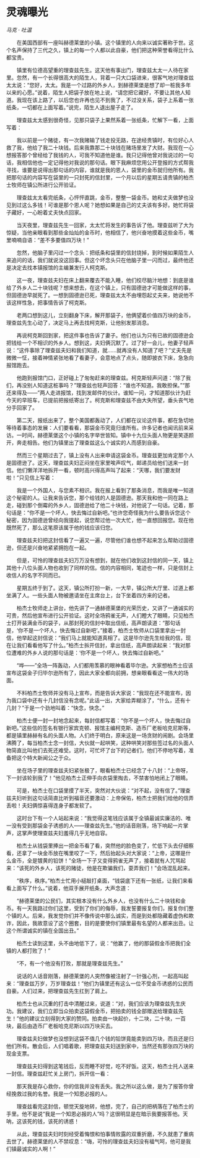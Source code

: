 # 灵魂曝光

*马克 · 吐温*

　　在美国西部有一座叫赫德莱堡的小镇。这个镇里的人向来以诚实著称于世。这个名声保持了三代之久，镇上的每一个人都以此自豪，他们把这种荣誉看得比什么都宝贵。

　　镇里有位德高望重的理查兹先生。这天他有事出门，理查兹太太一人待在家里。忽然，有一个长得很高大的陌生人，背着一只大口袋进来，很客气地对理查兹太太说：“您好，太太。我是一个过路的外乡人，到赫德莱堡是想了却一桩我多年以来的心愿。”说着，陌生人把袋子放在地上说，“请您把它藏好，不要让其他人知道。我现在该上路了，以后您也许再也见不到我了，不过没关系，袋子上系着一张纸条，一切都在上面写着。”说完，陌生人退出屋子走了。

　　理查兹太太感到很奇怪，见那只袋子上果然系着一张纸条，忙解下一看，上面写着：

　　我以前是一个赌徒，有一次我赌输了钱走投无路，在途经贵镇时，有位好心人救了我，他给了我二十块钱。后来我靠那二十块钱在赌场里发了大财。我现在一心想报答那个曾经给了我钱的人，可我不知道他是谁。我只记得他曾对我说过的一句话，我相信他也一定记得他对我说的那句话。眼下我麻烦您用公开登报的方式帮我寻找，谁要是说得出那句话的内容，谁就是我的恩人，袋里的金币就归他所有。我把那句话的内容写在袋里的一只封死的信封里，一个月以后的星期五请贵镇的柏杰士牧师在镇公所进行公开验证。

　　理查兹太太看完纸条，心怦怦直跳，金币，整整一袋金币。她和丈夫做梦也没见到过这么多钱！可谁是那个恩人呢？她想如果是自己的丈夫该有多好。她忙将袋子藏好，一心盼着丈夫快点回家。

　　当天夜里，理查兹先生一回家，太太忙将发生的事告诉了他。理查兹听了大为惊疑，当他亲眼看到那些金灿灿的金币时，他相信了，他兴奋地摸着这些金币，嘴里喃喃自语：“差不多要值四万块！”

　　忽然，他脑子里闪过一个念头：把纸条和袋里的信封烧掉，到时候如果陌生人来追问的话，我们就说没这回事。但这个坏念头只在他脑子里一闪而过，最终他还是决定去找本镇报馆的主编兼发行人柯克斯。

　　这一夜，理查兹夫妇在床上翻来覆去不能入睡，他们绞尽脑汁地想：到底是谁给了外乡人二十块钱呢？想来想去，在这个镇上，只有固德逊才可能做这样的事，但固德逊早就死了。一想到固德逊已死，理查兹太太不由埋怨起丈夫来，她说他不该这样性急，把事情告诉了柯克斯。

　　老两口想到这儿，立刻翻身下床，解开那袋子，他俩望着价值四万块的金币，理查兹先生心动了，决定马上再去找柯克斯，让他别发那消息。

　　再说柯克斯回到家，把这件事也告诉了妻子。他们也认为只有已故的固德逊会把钱给一个不相识的外乡人。想到这，夫妇俩沉默了。过了好一会儿，他妻子轻声说：“这件事除了理查兹夫妇和我们知道，就……就再没有人知道了吧？”丈夫先是微微一怔，接着神情紧张地看了看妻子，会意地点了点头，随即披衣下床，急急向报馆跑去。

　　他跑到报馆门口，正好碰上了匆匆赶来的理查兹。柯克斯轻声问道：“除了我们，再没别人知道这桩事吗？”理查兹也轻声回答：“谁也不知道。我敢担保。”“那还来得及——”两人走进报馆，找到发邮件的伙计。谁知一问，才知道那伙计为赶今天的早班车，已提前把报纸寄出了。柯克斯和理查兹不由大失所望，垂头丧气地分手回家了。

　　第二天，报纸出来了，整个美国都轰动了，人们都在议论这件事，都在急切地等待着事态的发展：人们要看看，那袋金币究竟归谁所有。许多记者也闻讯前来采访。一时间，赫德莱堡这个小镇的名字举世皆知。镇中十九位头面人物更是笑逐颜开，奔走相告。他们为镇里出了理查兹这么个诚实的人而感到自豪。

　　然而三个星期过去了，镇上没有人出来申请这袋金币。理查兹更加肯定那个人是固德逊了。这天，理查兹夫妇正闷坐在家里唉声叹气，邮递员给他们送来一封信。他们懒洋洋地拆开一看，顿时高兴得高声叫了起来：“天哪，我们要发财啦！”只见信上写着：

　　我是一个外国人，与您素不相识。我在报上看到了那条消息，而我是唯一知道这个秘密的人。让我来告诉您，那个给钱的人是固德逊。那天我和他一同在路上走，碰到那个倒霉的外乡人，固德逊给了他二十块钱，对他说了一句话。记着，那句话是：“你不是一个坏人，快去悔过自新吧。”也许您奇怪我为什么要告诉您这个秘密，因为固德逊曾经向我提起，说您帮过他一次大忙，他一直想回报您。现在他既然死了，那么这笔原该属于他的钱应该归您。

　　理查兹夫妇把这封信看了一遍又一遍，尽管他们谁也想不起来怎么帮助过固德逊，但还是兴奋地紧紧拥抱在一起。

　　但是，可怜的理查兹夫妇万万没有想到，就在他们收到这封信的同一天，镇上其他十八位头面人物也收到了同样的信。信的内容相同，笔迹也一样，只是信封上收信人的名字不同而已。

　　星期五终于到了。这天，镇公所打扮一新，一大早，镇公所大厅里、过道上都坐满了人。一些头面人物被邀请坐在主席台上，台下坐着四方来的记者。

　　柏杰士牧师走上讲台，他先讲了一通赫德莱堡的光荣历史，又讲了一通诚实的可贵，然后他宣布进行公开验证。这时全场鸦雀无声，人们瞪大了眼睛，只见柏杰士打开装满金币的袋子，从那封死的信封中取出信纸，高声朗读道：“那句话是，‘你不是一个坏人，快去悔过自新吧’。”接着，柏杰士牧师从口袋里拿出一封信，他举起这封信说：“我们马上就能知道真相了。这是毕尔逊先生给我的信，现在让我们看看他写了什么。”柏杰士拆开信封，拿出信纸，高声朗读起来：“我对那位遭难的外乡人说的那句话是：‘你不是一个坏人，快去悔过自新吧。”

　　“哗——”全场一阵轰动，人们都用羡慕的眼神看着毕尔逊。大家想柏杰士应该宣布这袋金子归毕尔逊所有了，因此大家全都向前拥，想亲眼看看这一伟大的场面。

　　不料柏杰士牧师并没有马上宣布，而是告诉大家说：“我现在还不能宣布，因为我口袋中还有十几封信没有念呢。”此话一出，大家给弄糊涂了，“什么，还有十几封？”于是一个劲地叫着：“快念，快念。”

　　柏杰士便一封一封地念起来，每封信都写着：“你不是一个坏人，快去悔过自新吧。”这些信的签名有银行家宾克顿、报馆主编柯克斯、造币厂老板哈克尼斯等，都是镇里赫赫有名的头面人物。人们终于明白，原来这是一场贪财的闹剧。会场里沸腾了，每当柏杰士念一封信，大伙就一起哄笑，这种哄笑对那些签过名的头面人物简直比叫他们去死还难受。这时，可忙坏了台下的记者们，他们不停地写着，准备把这个特大新闻公之于众。

　　坐在场子里的理查兹夫妇紧张极了，眼看柏杰士已经念了十八封：“上帝呀，下一封该轮到我了！”他见柏杰士正伸手向衣袋里掏去，不禁害怕地闭上了眼睛。

　　可是，柏杰士在口袋里摸了半天，突然对大伙说：“对不起，没有信了。”理查兹夫妇听到这句话简直比听到福音还要激动：上帝保佑，柏杰士把我们给他的信弄丢啦！夫妇俩惊喜得连身子都发软了。

　　这时台下有一个人站起来说：“我觉得这笔钱应该属于全镇最诚实廉洁的、唯一没有受到那袋金子诱惑的人——理查兹先生。”他的话音刚落，场下响起一片掌声，这掌声使理查兹夫妇羞得几乎无地自容。

　　柏杰士从钱袋里捧出一把金币看了看，突然他的脸色变了，忙低下头去仔细察看，还拿了一块金币放在嘴里咬了一下，然后抬起头对大家说：“上帝，这哪是什么金币，全是镀黄的铅饼！”全场一下子又变得鸦雀无声了，接着就有人咒骂起来：“该死的外乡人，该死的赌徒，他是在欺骗我们，耍弄我们！”会场混乱起来。

　　“秩序，秩序。”柏杰士忙用小槌敲打桌面，“钱袋底下还有一张纸，让我们来看看上面写了什么。”说着，他双手展开纸条，大声念道：

　　“赫德莱堡的公民们，其实根本没有什么外乡人，也没有什么二十块钱和金币。有一天我路过你们这里，受到了你们的侮辱，我发誓要报复你们，报复你们整个镇的人。后来，我发觉你们并不像传说中那么诚实，而是到处都隐藏着虚伪和欺诈，因此，我故意设了这个圈套，目的是要使你们镇里最有名望的人都来出丑。让这个所谓诚实的镇在全国出丑。”

　　柏杰士读到这里，头不由地低下了，说：“他赢了，他的那袋假金币把我们全镇的人都打败了！”

　　“不，有一个他没有打败，那就是理查兹先生。”

　　说话的人话音刚落，赫德莱堡的人突然像被注射了一针强心剂，一起高叫起来：“理查兹万岁，万岁理查兹！”他们为镇里还有这么一位不受金币诱惑的公民而自豪。人们过来，把理查兹先生扛到了肩上。

　　柏杰士也从沉重的打击中清醒过来，说道：“对，我们应该为理查兹先生庆功。我建议，我们立即当众拍卖这袋假金币，把拍卖的钱全部赠送给理查兹先生！”他的建议立刻得到大家的赞同。拍卖由一块起价，十二块，二十块，一百块，最后由造币厂老板哈克尼斯以四万块买去。

　　理查兹夫妇做梦也没想到这袋不值几个钱的铅饼竟能卖到四万块，而且还是归他们所有。散会后，人们唱着歌，把理查兹夫妇送到家中，当然还有那张四万块的现金支票。

　　理查兹夫妇得到这笔钱后，反而睡不好觉，吃不好饭。这天，柏杰士托人送来一封信。理查兹赶忙关上房门，拆开信一看：

　　那天我是存心救你，你的信我并没有丢失。我之所以这么做，是为了报答你曾经挽救过我的名誉。我是一个知恩必报的人。

　　理查兹看完这封信，顿觉天旋地转，他想，完了，自己的把柄落在了柏杰士的手里。他不是说“我是一个知恩必报的人”吗？这很明显是在暗示我要报答他。天呐，这该死的钱，该死的诱惑！

　　从此，理查兹夫妇时刻经受着悔恨和怕事情败露的双重折磨，不久就患了重病去世了。赫德莱堡的人不禁叹息：“嗨，可怜的理查兹夫妇没有福气呵，他可是我们镇最诚实的人啊！”